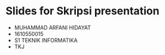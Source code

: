 # Slides for Skripsi presentation

- MUHAMMAD ARFANI HIDAYAT
- 1610550015
- S1 TEKNIK INFORMATIKA
- TKJ
